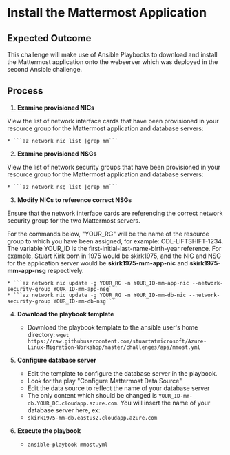 # Install the Mattermost Application

## Expected Outcome

This challenge will make use of Ansible Playbooks to download and install the Mattermost application onto the webserver which was deployed in the second Ansible challenge.

## Process

1. <strong>Examine provisioned NICs</strong>

View the list of network interface cards that have been provisioned in your resource group for the Mattermost application and database servers:

    * ```az network nic list |grep mm``` 

2. <strong>Examine provisioned NSGs</strong>

View the list of network security groups that have been provisioned in your resource group for the Mattermost application and database servers:

    * ```az network nsg list |grep mm```

3. <strong>Modify NICs to reference correct NSGs</strong>

Ensure that the network interface cards are referencing the correct network security group for the two Mattermost servers. 

For the commands below, "YOUR_RG" will be the name of the resource group to which you have been assigned, for example: ODL-LIFTSHIFT-1234. The variable YOUR_ID is the first-initial-last-name-birth-year reference. For example, Stuart Kirk born in 1975 would be skirk1975, and the NIC and NSG for the application server would be <strong>skirk1975-mm-app-nic</strong> and <strong>skirk1975-mm-app-nsg</strong> respectively.

    * ```az network nic update -g YOUR_RG -n YOUR_ID-mm-app-nic --network-security-group YOUR_ID-mm-app-nsg```
    * ```az network nic update -g YOUR_RG -n YOUR_ID-mm-db-nic --network-security-group YOUR_ID-mm-db-nsg```

4. <strong>Download the playbook template</strong>

    * Download the playbook template to the ansible user's home directory: ```wget https://raw.githubusercontent.com/stuartatmicrosoft/Azure-Linux-Migration-Workshop/master/challenges/aps/mmost.yml```

5. <strong>Configure database server</strong>

    * Edit the template to configure the database server in the playbook.
    * Look for the play "Configure Mattermost Data Source"
    * Edit the data source to reflect the name of your database server
    * The only content which should be changed is ```YOUR_ID-mm-db.YOUR_DC.cloudapp.azure.com```.  You will insert the name of your database server here, ex:
    * ```skirk1975-mm-db.eastus2.cloudapp.azure.com```

6. <strong>Execute the playbook</strong>

    * ```ansible-playbook mmost.yml```
